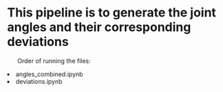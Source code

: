 <h1> This pipeline is to generate the joint angles and their corresponding deviations </h1>
<ul>Order of running the files:</ul>
<li>angles_combined.ipynb</li>
<li>deviations.ipynb</li>
